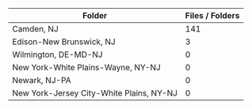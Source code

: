 | Folder                                   |   Files / Folders |
|------------------------------------------|-------------------|
| Camden, NJ                               |               141 |
| Edison-New Brunswick, NJ                 |                 3 |
| Wilmington, DE-MD-NJ                     |                 0 |
| New York-White Plains-Wayne, NY-NJ       |                 0 |
| Newark, NJ-PA                            |                 0 |
| New York-Jersey City-White Plains, NY-NJ |                 0 |